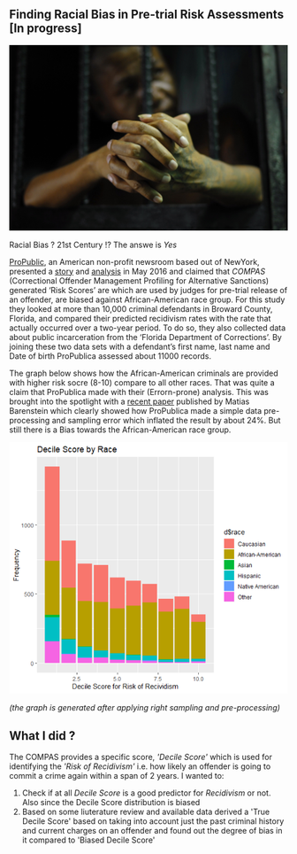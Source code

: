 ## Finding Racial Bias in Pre-trial Risk Assessments [In progress]

![](images/prison_inmate002.jpg)

Racial Bias ? 21st Century !? The answe is *Yes* 

[ProPublic](), an American non-profit newsroom based out of NewYork, presented a [story](https://www.propublica.org/article/machine-bias-risk-assessments-in-criminal-sentencing) and [analysis](https://www.propublica.org/article/how-we-analyzed-the-compas-recidivism-algorithm)  in May 2016 and claimed that *COMPAS* (Correctional Offender Management Profiling for Alternative Sanctions) generated ‘Risk Scores’ are which are used by judges for pre-trial release of an offender, are biased against African-American race group. For this study they looked at more than 10,000 criminal defendants in Broward County, Florida, and compared their predicted recidivism rates with the rate that actually occurred over a two-year period. To do so, they also collected data about public incarceration from the ‘Florida Department of Corrections’. By joining these two data sets with a defendant’s first name, last name and Date of birth ProPublica assessed about 11000 records.

The graph below shows how the African-American criminals are provided with higher risk socre (8-10) compare to all other races. That was quite a claim that ProPublica made with their (Errorn-prone) analysis. This was brought into the spotlight with a [recent paper](https://arxiv.org/pdf/1906.04711v3.pdf) published by Matias Barenstein which clearly showed how ProPublica made a simple data pre-processing and sampling error which inflated the result by about 24%. But still there is a Bias towards the African-American race group.

![](images/decilescoreraceplot.png)

*(the graph is generated after applying right sampling and pre-processing)*

## What I did ?

The COMPAS provides a specific score, *'Decile Score'* which is used for identifying the *'Risk of Recidivism'* i.e. how likely an offender is going to commit a crime again within a span of 2 years. I wanted to:

1. Check if at all *Decile Score* is a good predictor for *Recidivism* or not. Also since the Decile Score distribution is biased
2. Based on some liuterature review and available data derived a 'True Decile Score'  based on taking into account just the past criminal history and current charges on an offender and found out the degree of bias in it compared to 'Biased Decile Score' 

